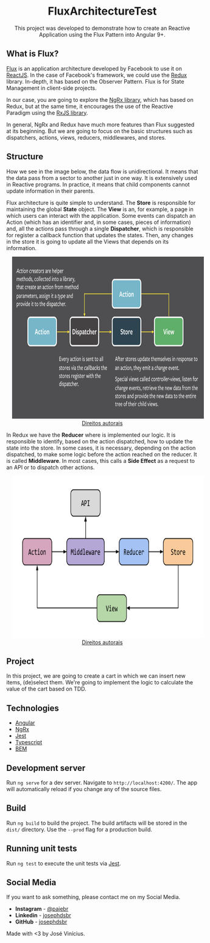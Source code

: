 <h1 align="center">FluxArchitectureTest</h1>

<p align="center">This project was developed to demonstrate how to create an Reactive Application using the Flux Pattern into Angular 9+.</p>

<h2>What is Flux?</h2>

[Flux](https://facebook.github.io/flux/) is an application architecture developed by Facebook to use it on [ReactJS](https://pt-br.reactjs.org/). In the case of Facebook's framework, we could use the [Redux](https://redux.js.org/) library. In-depth, it has based on the Observer Pattern. Flux is for State Management in client-side projects.

In our case, you are going to explore the [NgRx library](https://ngrx.io/), which has based on Redux, but at the same time, it encourages the use of the Reactive Paradigm using the [RxJS library](https://rxjs-dev.firebaseapp.com/).

In general, NgRx and Redux have much more features than Flux suggested at its beginning. But we are going to focus on the basic structures such as dispatchers, actions, views, reducers, middlewares, and stores.

## Structure

How we see in the image below, the data flow is unidirectional. It means that the data pass from a sector to another just in one way. It is extensively used in Reactive programs. In practice, it means that child components cannot update information in their parents.

Flux architecture is quite simple to understand. The **Store** is responsible for maintaining the global **State** object. The **View** is an, for example, a page in which users can interact with the application. Some events can dispatch an Action (which has an identifier and, in some cases, pieces of information) and, all the actions pass through a single **Dispatcher**, which is responsible for register a callback function that updates the states. Then, any changes in the store it is going to update all the Views that depends on its information.

<div align="center">
  <img style="margin: 0 15px !important" src="./github/images/flux-facebook.png" alt="flux-architecture" height="425" />
  <a href="https://facebook.github.io/flux/docs/in-depth-overview/">Direitos autorais</a>
</div>

In Redux we have the **Reducer** where is implemented our logic. It is responsible to identify, based on the action dispatched, how to update the state into the store.
In some cases, it is necessary, depending on the action dispatched, to make some logic before the action reached on the reducer. It is called **Middleware**. In most cases, this calls a **Side Effect** as a request to an API or to dispatch other actions.

<div align="center">
  <img style="margin: 0 15px !important" src="./github/images/redux-architecture-overview-middleware.png" alt="flux-architecture" height="425" />
  <a href="https://blog.novoda.com/introduction-to-redux-in-flutter/">Direitos autorais</a>
</div>

## Project

In this project, we are going to create a cart in which we can insert new items, (de)select them. We're going to implement the logic to calculate the value of the cart based on TDD.

## Technologies

- [Angular](https://angular.io/)
- [NgRx](https://ngrx.io/)
- [Jest](https://jestjs.io/)
- [Typescript](https://www.typescriptlang.org/)
- [BEM](http://getbem.com/)

## Development server

Run `ng serve` for a dev server. Navigate to `http://localhost:4200/`. The app will automatically reload if you change any of the source files.

## Build

Run `ng build` to build the project. The build artifacts will be stored in the `dist/` directory. Use the `--prod` flag for a production build.

## Running unit tests

Run `ng test` to execute the unit tests via [Jest](https://jestjs.io/).

## Social Media

If you want to ask something, please contact me on my Social Media.

- **Instagram** - [@pajebr](https://www.instagram.com/pajebr/)
- **Linkedin** - [josephdsbr](https://www.linkedin.com/in/josephdsbr)
- **GitHub** - [josephdsbr](https://github.com/josephdsbr)

Made with <3 by José Vinícius.
